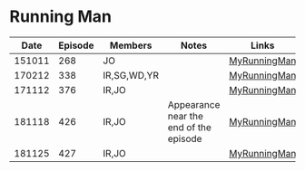 # Running Man


| Date   | Episode | Members     | Notes                                  | Links                                               |
|--------|---------|-------------|----------------------------------------|-----------------------------------------------------|
| 151011 | 268     | JO          |                                        | [MyRunningMan](https://www.myrunningman.com/ep/268) |
| 170212 | 338     | IR,SG,WD,YR |                                        | [MyRunningMan](https://www.myrunningman.com/ep/338) |
| 171112 | 376     | IR,JO       |                                        | [MyRunningMan](https://www.myrunningman.com/ep/376) |
| 181118 | 426     | IR,JO       | Appearance near the end of the episode | [MyRunningMan](https://www.myrunningman.com/ep/426) |
| 181125 | 427     | IR,JO       |                                        | [MyRunningMan](https://www.myrunningman.com/ep/427) |